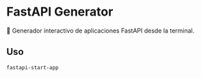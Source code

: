 # FastAPI Generator

🎯 Generador interactivo de aplicaciones FastAPI desde la terminal.

## Uso

```bash
fastapi-start-app
